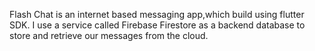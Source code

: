 Flash Chat is an internet based messaging app,which build using flutter SDK. I use a service called Firebase Firestore as a backend database to store and retrieve our messages from the cloud.
